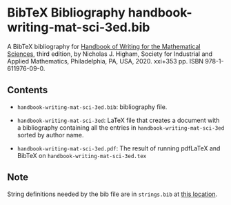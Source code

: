 BibTeX Bibliography handbook-writing-mat-sci-3ed.bib
===========

A BibTeX bibliography for [Handbook of Writing for the Mathematical
Sciences](https://www.maths.manchester.ac.uk/~higham/hwms/index.php), third
edition, by Nicholas J. Higham,
Society for Industrial and Applied Mathematics,
  Philadelphia, PA, USA, 2020.
xxi+353 pp.
ISBN 978-1-611976-09-0.

Contents
---------

* `handbook-writing-mat-sci-3ed.bib`: bibliography file.

* `handbook-writing-mat-sci-3ed`: LaTeX file that creates a
document with a bibliography containing all the entries in
`handbook-writing-mat-sci-3ed` sorted by author name.

* `handbook-writing-mat-sci-3ed.pdf`: The result of running pdfLaTeX and
BibTeX on `handbook-writing-mat-sci-3ed.tex`

Note
---------

String definitions needed by the bib file are in `strings.bib` at
[this location](https://raw.githubusercontent.com/higham/njhigham-bib/master/strings.bib).

